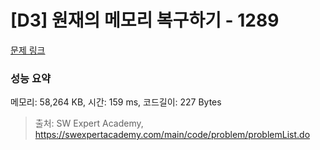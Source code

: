 # [D3] 원재의 메모리 복구하기 - 1289 

[문제 링크](https://swexpertacademy.com/main/code/problem/problemDetail.do?contestProbId=AV19AcoKI9sCFAZN) 

### 성능 요약

메모리: 58,264 KB, 시간: 159 ms, 코드길이: 227 Bytes



> 출처: SW Expert Academy, https://swexpertacademy.com/main/code/problem/problemList.do